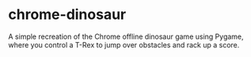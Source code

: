 # chrome-dinosaur
A simple recreation of the Chrome offline dinosaur game using Pygame, where you control a T-Rex to jump over obstacles and rack up a score.
